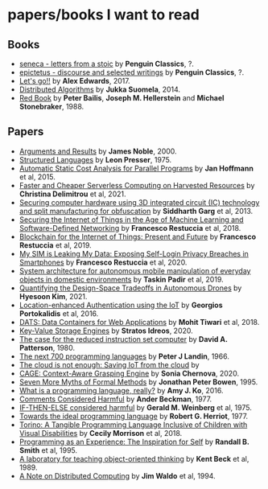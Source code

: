 # papers/books I want to read

## Books
* [seneca - letters from a stoic](https://www.amazon.com/Letters-Penguin-Classics-Lucius-Annaeus/dp/0140442103) by **Penguin Classics**, ?.
* [epictetus - discourse and selected writings](https://www.amazon.com/Discourses-Selected-Writings-Penguin-Classics/dp/0140449469) by **Penguin Classics**, ?.
* [Let's go!!](https://lets-go.alexedwards.net/) by **Alex Edwards**, 2017.
* [Distributed Algorithms](https://jukkasuomela.fi/da/) by **Jukka Suomela**, 2014.
* [Red Book]() by **Peter Bailis**, **Joseph M. Hellerstein** and **Michael Stonebraker**, 1988.


## Papers
* [Arguments and Results]() by **James Noble**, 2000.
* [Structured Languages](https://dl.acm.org/doi/10.1145/987305.987311) by **Leon Presser**, 1975.
* [Automatic Static Cost Analysis for Parallel Programs](http://www.cs.cmu.edu/~janh/assets/pdf/HoffmannS15.pdf) by **Jan Hoffmann** et al, 2015.
* [Faster and Cheaper Serverless Computing on Harvested Resources]() by **Christina Delimitrou** et al, 2021.
* [Securing computer hardware using 3D integrated circuit (IC) technology and split manufacturing for obfuscation]() by **Siddharth Garg** et al, 2013.
* [Securing the Internet of Things in the Age of Machine Learning and Software-Defined Networking]() by **Francesco Restuccia** et al, 2018.
* [Blockchain for the Internet of Things: Present and Future]() by **Francesco Restuccia** et al, 2019.
* [My SIM is Leaking My Data: Exposing Self-Login Privacy Breaches in Smartphones]() by **Francesco Restuccia** et al, 2020.
* [System architecture for autonomous mobile manipulation of everyday objects in domestic environments]() by **Taskin Padir** et al, 2019.
* [Quantifying the Design-Space Tradeoffs in Autonomous Drones](https://hparch.gatech.edu/papers/hadidi-asplos21-drone.pdf) by **Hyesoon Kim**, 2021.
* [Location-enhanced Authentication using the IoT](https://www.portokalidis.net/files/icelus_acsac16.pdf) by **Georgios Portokalidis** et al, 2016.
* [DATS: Data Containers for Web Applications](http://spark.ece.utexas.edu/pubs/ASPLOS-18-DATS.pdf) by **Mohit Tiwari** et al, 2018.
* [Key-Value Storage Engines](https://stratos.seas.harvard.edu/publications/key-value-storage-engines) by **Stratos Idreos**, 2020.
* [The case for the reduced instruction set computer](https://dl.acm.org/doi/10.1145/641914.641917) by **David A. Patterson**, 1980.
* [The next 700 programming languages](https://dl.acm.org/doi/10.1145/365230.365257) by **Peter J Landin**, 1966.
* [The cloud is not enough: Saving IoT from the cloud]() by 
* [CAGE: Context-Aware Grasping Engine](https://rail.gatech.edu/assets/files/Liu_ICRA20.pdf) by **Sonia Chernova**, 2020.
* [Seven More Myths of Formal Methods](https://www.researchgate.net/publication/224001134_Seven_More_Myths_of_Formal_Methods) by **Jonathan Peter Bowen**, 1995.
* [What is a programming language, really?](https://dl.acm.org/doi/abs/10.1145/3001878.3001880) by **Amy J. Ko**, 2016.
* [Comments Considered Harmful](https://dl.acm.org/doi/epdf/10.1145/954654.954664) by **Ander Beckman**, 1977.
* [IF-THEN-ELSE considered harmful](https://dl.acm.org/doi/10.1145/956028.956032) by **Gerald M. Weinberg** et al, 1975.
* [Towards the ideal programming language](https://dl.acm.org/doi/abs/10.1145/390019.808311) by **Robert G. Herriot**, 1977.
* [Torino: A Tangible Programming Language Inclusive of Children with Visual Disabilities](https://www.tandfonline.com/doi/abs/10.1080/07370024.2018.1512413) by **Cecily Morrison** et al, 2018.
* [Programming as an Experience: The Inspiration for Self](https://dl.acm.org/doi/10.5555/646153.679530) by **Randall B. Smith** et al, 1995.
* [A laboratory for teaching object-oriented thinking](https://dl.acm.org/doi/10.1145/74877.74879) by **Kent Beck** et al, 1989.
* [A Note on Distributed Computing](https://dl.acm.org/doi/book/10.5555/974938) by **Jim Waldo** et al, 1994.






